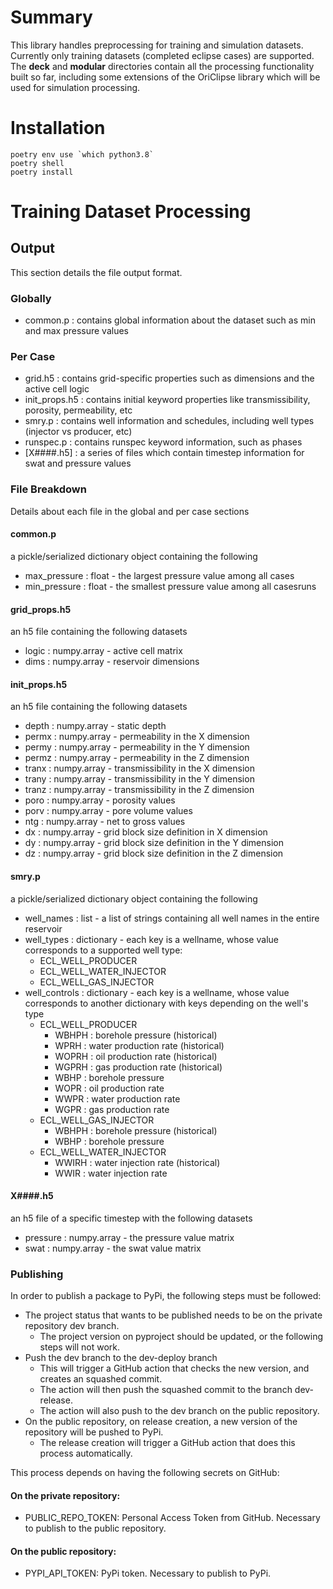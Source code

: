 # Summary
This library handles preprocessing for training and simulation datasets. Currently only training datasets (completed eclipse cases) are supported. The **deck** and **modular** directories contain all the processing functionality built so far, including some extensions of the OriClipse library which will be used for simulation processing.
# Installation
```
poetry env use `which python3.8`
poetry shell
poetry install
```

# Training Dataset Processing

## Output
This section details the file output format.

### Globally
- common.p : contains global information about the dataset such as min and max pressure values

### Per Case
- grid.h5 : contains grid-specific properties such as dimensions and the active cell logic
- init_props.h5 : contains initial keyword properties like transmissibility, porosity, permeability, etc
- smry.p : contains well information and schedules, including well types (injector vs producer, etc)
- runspec.p : contains runspec keyword information, such as phases
- [X####.h5] : a series of files which contain timestep information for swat and pressure values


### File Breakdown
Details about each file in the global and per case sections

#### common.p
a pickle/serialized dictionary object containing the following
- max_pressure : float - the largest pressure value among all cases
- min_pressure : float - the smallest pressure value among all casesruns

#### grid_props.h5
an h5 file containing the following datasets
- logic : numpy.array - active cell matrix
- dims : numpy.array - reservoir dimensions

#### init_props.h5
an h5 file containing the following datasets
- depth : numpy.array - static depth
- permx : numpy.array - permeability in the X dimension
- permy : numpy.array - permeability in the Y dimension
- permz : numpy.array - permeability in the Z dimension
- tranx : numpy.array - transmissibility in the X dimension
- trany : numpy.array - transmissibility in the Y dimension
- tranz : numpy.array - transmissibility in the Z dimension
- poro : numpy.array - porosity values
- porv : numpy.array - pore volume values
- ntg : numpy.array - net to gross values
- dx : numpy.array - grid block size definition in X dimension
- dy : numpy.array - grid block size definition in the Y dimension
- dz : numpy.array - grid block size definition in the Z dimension

#### smry.p
a pickle/serialized dictionary object containing the following
- well_names : list - a list of strings containing all well names in the entire reservoir
- well_types : dictionary - each key is a wellname, whose value corresponds to a supported well type:
  - ECL_WELL_PRODUCER
  - ECL_WELL_WATER_INJECTOR
  - ECL_WELL_GAS_INJECTOR
- well_controls : dictionary - each key is a wellname, whose value corresponds to another dictionary with keys depending on the well's type
  - ECL_WELL_PRODUCER
    - WBHPH : borehole pressure (historical)
    - WPRH : water production rate (historical)
    - WOPRH : oil production rate (historical)
    - WGPRH : gas production rate (historical)
    - WBHP : borehole pressure
    - WOPR : oil production rate
    - WWPR : water production rate
    - WGPR : gas production rate
  - ECL_WELL_GAS_INJECTOR
    - WBHPH : borehole pressure (historical)
    - WBHP : borehole pressure
  - ECL_WELL_WATER_INJECTOR
    - WWIRH : water injection rate (historical)
    - WWIR : water injection rate 
#### X####.h5
an h5 file of a specific timestep with the following datasets
- pressure : numpy.array - the pressure value matrix
- swat : numpy.array - the swat value matrix


### Publishing

In order to publish a package to PyPi, the following steps must be followed:

- The project status that wants to be published needs to be on the private repository dev branch.
    - The project version on pyproject should be updated, or the following steps will not work.
- Push the dev branch to the dev-deploy branch
    - This will trigger a GitHub action that checks the new version, and creates an squashed commit.
    - The action will then push the squashed commit to the branch dev-release.
    - The action will also push to the dev branch on the public repository.
- On the public repository, on release creation, a new version of the repository will be pushed to PyPi.
    - The release creation will trigger a GitHub action that does this process automatically.

This process depends on having the following secrets on GitHub:
#### On the private repository:
- PUBLIC_REPO_TOKEN: Personal Access Token from GitHub. Necessary to publish to the public repository.
#### On the public repository:
- PYPI_API_TOKEN: PyPi token. Necessary to publish to PyPi.
